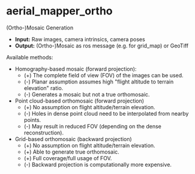 # aerial_mapper_ortho

(Ortho-)Mosaic Generation

- **Input:** Raw images, camera intrinsics, camera poses
- **Output:** (Ortho-)Mosaic as ros message (e.g. for grid_map) or GeoTiff

Available methods:
- Homography-based mosaic (forward projection):
  - (+) The complete field of view (FOV) of the images can be used.
  - (-) Planar assumption assumes high "flight altitude to terrain elevation" ratio.
  - (-) Generates a mosaic but not a true orthomosaic.
- Point cloud-based orthomosaic (forward projection)
  - (+) No assumption on flight altitude/terrain elevation.
  - (-) Holes in dense point cloud need to be interpolated from nearby points.
  - (-) May result in reduced FOV (depending on the dense reconstruction).
- Grid-based orthomosaic (backward projection)
  - (+) No assumption on flight altitude/terrain elevation.
  - (+) Able to generate true orthomosaic.
  - (+) Full coverage/full usage of FOV.
  - (-) Backward projection is computationally more expensive.

